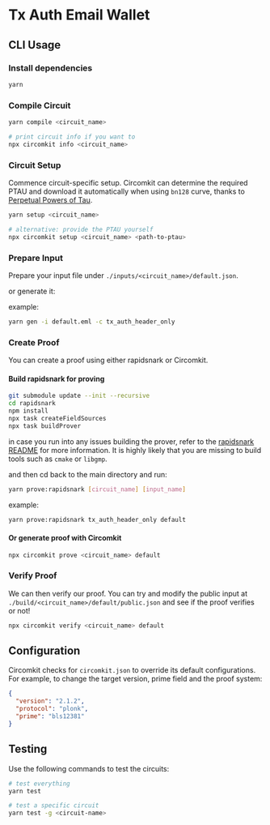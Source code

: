 # Tx Auth Email Wallet


## CLI Usage

### Install dependencies
```sh
yarn
```

### Compile Circuit
```sh
yarn compile <circuit_name>

# print circuit info if you want to
npx circomkit info <circuit_name>
```

### Circuit Setup
Commence circuit-specific setup. Circomkit can determine the required PTAU and download it automatically when using `bn128` curve, thanks to [Perpetual Powers of Tau](https://github.com/privacy-scaling-explorations/perpetualpowersoftau).

```sh
yarn setup <circuit_name>

# alternative: provide the PTAU yourself
npx circomkit setup <circuit_name> <path-to-ptau>
```

### Prepare Input
Prepare your input file under `./inputs/<circuit_name>/default.json`.

or generate it:

example:
```sh
yarn gen -i default.eml -c tx_auth_header_only
```

### Create Proof
You can create a proof using either rapidsnark or Circomkit.

#### Build rapidsnark for proving
```sh
git submodule update --init --recursive
cd rapidsnark
npm install
npx task createFieldSources
npx task buildProver
```

in case you run into any issues building the prover, refer to the [rapidsnark README](https://github.com/iden3/rapidsnark-old/blob/main/README.md) for more information. It is highly likely that you are missing to build tools such as `cmake` or `libgmp`.

and then cd back to the main directory and run:

```sh
yarn prove:rapidsnark [circuit_name] [input_name]
```

example:
```sh
yarn prove:rapidsnark tx_auth_header_only default
```

#### Or generate proof with Circomkit
```sh
npx circomkit prove <circuit_name> default
```

### Verify Proof
We can then verify our proof. You can try and modify the public input at `./build/<circuit_name>/default/public.json` and see if the proof verifies or not!

```sh
npx circomkit verify <circuit_name> default
```

## Configuration

Circomkit checks for `circomkit.json` to override its default configurations. For example, to change the target version, prime field and the proof system:

```json
{
  "version": "2.1.2",
  "protocol": "plonk",
  "prime": "bls12381"
}
```

## Testing

Use the following commands to test the circuits:

```sh
# test everything
yarn test

# test a specific circuit
yarn test -g <circuit-name>
```
